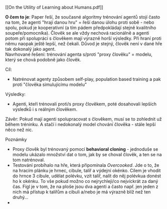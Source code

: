 [[On the Utility of Learning about Humans.pdf]]

**O čem to je**: Paper řeší, že současné algoritmy trénování agentů stojí často na tom, že agenti "hrají danou hru" = řeší danou úlohu proti sobě - nebo spolu, pokud je kooperativní (a  tím pádem předpokládají stejně kvalitního soupeře/pomocníka). Člověk se ale vždy nechová racionálně a agenti potom při spolupráci s člověkem mají výrazně horší výsledky. Při hraní proti němu naopak ještě lepší, než čekali. Důvod je stejný, člověk není v dané hře tak dokonalý jako agent.  
Navrhované řešení: trénování agenta s/proti "proxy člověku" = modelu, který se chová podobně jako člověk.

Cíl:
* Natrénovat agenty způsobem self-play, population based training a pak proti "člověka simulujícímu modelu"

Výsledky:

* Agenti, kteří trénovali proti/s proxy člověkem, poté dosahovali lepších výsledků i s reálným člověkem.

Závěr: Pokud mají agenti spolupracovat s člověkem, musí se to zohlednit už během tréninku. A stačí i nedokonalý model chování člověka - stále lepší něco než nic. 


Poznámky
* Proxy člověk byl trénovaný pomocí **behavioral cloning** - jednoduše se modelu ukázalo množství dat o tom, jak by se choval člověk, a ten se na tom natrénoval.
* Testování probíhalo na hře, která připomínala *Overcooked*. Jde o to, že na hracím plánku je hrnec, cibule, talíř a výdejní okénko. Cílem je vhodit do hrnce 3 cibule, udělat polévku, vzít talíř, nalít do něj polévkua donést ho k okénku. To vše pokud možno co nejrychleji/co nejvíckrát za daný čas. Fígl je v tom, že na ploše jsou dva agenti a často např. jen jeden z nich má přístup k talířům a cibuli a/nebo je má výrazně blíž než ten druhý...
* 